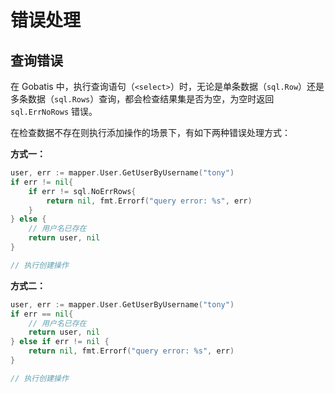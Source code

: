 # 错误处理


## 查询错误

在 Gobatis 中，执行查询语句（`<select>`）时，无论是单条数据（`sql.Row`）还是多条数据（`sql.Rows`）查询，都会检查结果集是否为空，为空时返回 `sql.ErrNoRows` 错误。

在检查数据不存在则执行添加操作的场景下，有如下两种错误处理方式：

**方式一：**

```go
user, err := mapper.User.GetUserByUsername("tony")
if err != nil{
    if err != sql.NoErrRows{
        return nil, fmt.Errorf("query error: %s", err)
    }
} else {
    // 用户名已存在
    return user, nil
}

// 执行创建操作
```

**方式二：**
```go
user, err := mapper.User.GetUserByUsername("tony")
if err == nil{
    // 用户名已存在
    return user, nil
} else if err != nil {
	return nil, fmt.Errorf("query error: %s", err)
}

// 执行创建操作
```